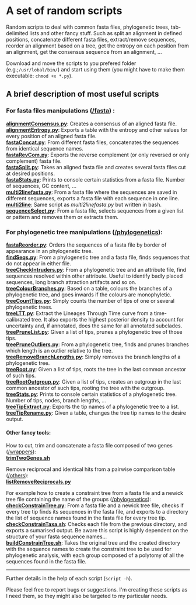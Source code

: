 # A set of random scripts

Random scripts to deal with common fasta files, phylogenetic trees, tab-delimited lists and other fancy stuff. Such as split an alignment in defined positions, concatenate different fasta files, extract/remove sequences, reorder an alignment based on a tree, get the entropy on each position from an alignment, get the consensus sequence from an alignment, ...

Download and move the scripts to you prefered folder (e.g.;```/usr/lobal/bin/```) and start using them (you might have to make them executable: ```chmod +x *.py```).  
  
## A brief description of most useful scripts
  
### For fasta files manipulations ([/fasta](https://github.com/MiguelMSandin/random/tree/main/fasta))  :  
  
**[alignmentConsensus.py](https://github.com/MiguelMSandin/random/blob/main/fasta/alignmentConsensus.py)**: Creates a consensus of an aligned fasta file.  
**[alignmentEntropy.py](https://github.com/MiguelMSandin/random/blob/main/fasta/alignmentEntropy.py)**: Exports a table with the entropy and other values for every position of an aligned fasta file.  
**[fastaConcat.py](https://github.com/MiguelMSandin/random/blob/main/fasta/fastaConcat.py)**: From different fasta files, concatenates the sequences from identical sequence names.  
**[fastaRevCom.py](https://github.com/MiguelMSandin/random/blob/main/fasta/fastaRevCom.py)**: Exports the reverse complement (or only reversed or only complement) fasta file.  
**[fastaSplit.py](https://github.com/MiguelMSandin/random/blob/main/fasta/fastaSplit.py)**: Takes an aligned fasta file and creates several fasta files cut at desired positions.  
**[fastaStats.py](https://github.com/MiguelMSandin/random/blob/main/fasta/fastaStats.py)**: Prints to console certain statistics from a fasta file. Number of sequences, GC content, ...  
**[multi2linefasta.py](https://github.com/MiguelMSandin/random/blob/main/fasta/multi2linefasta.py)**: From a fasta file where the sequences are saved in different sequences, exports a fasta file with each sequence in one line.  
**[multi2line](https://github.com/MiguelMSandin/random/blob/main/fasta/multi2line)**: Same script as *multi2linefasta.py* but written in bash.  
**[sequenceSelect.py](https://github.com/MiguelMSandin/random/blob/main/fasta/sequenceSelect.py)**: From a fasta file, selects sequences from a given list or pattern and removes them or extracts them.  
  
### For phylogenetic tree manipulations ([/phylogenetics](https://github.com/MiguelMSandin/random/tree/main/phylogenetics)):  
  
**[fastaReorder.py](https://github.com/MiguelMSandin/random/blob/main/phylogenetics/fastaReorder.py)**: Orders the sequences of a fasta file by border of appearance in an phylogenetic tree.  
**[findSeqs.py](https://github.com/MiguelMSandin/random/blob/main/phylogenetics/findSeqs.py)**: From a phylogenetic tree and a fasta file, finds sequences that do not appear in either file.  
**[treeCheckIntruders.py](https://github.com/MiguelMSandin/random/blob/main/phylogenetics/treeCheckIntruders.py)**: From a phylogenetic tree and an attribute file, find sequences resolved within other attribute. Useful to identify badly placed sequences, long branch attraction artifacts and so on.  
**[treeColourBranches.py](https://github.com/MiguelMSandin/random/blob/main/phylogenetics/treeColourBranches.py)**: Based on a table, colours the branches of a phylogenetic tree, and goes inwards if the colours are monophyletic.  
**[treeCountTips.py](https://github.com/MiguelMSandin/random/blob/main/phylogenetics/treeCountTips.py)**: Simply counts the number of tips of one or several phylogenetic trees.  
**[treeLTT.py](https://github.com/MiguelMSandin/random/blob/main/phylogenetics/treeLTT.py)**: Extract the Lineages Through Time curve from a time-calibrated tree. It also exports the highest posterior density to account for uncertainty and, if annotated, does the same for all annotated subclades.  
**[treePruneList.py](https://github.com/MiguelMSandin/random/blob/main/phylogenetics/treePruneList.py)**: Given a list of tips, prunes a phylogenetic tree of those tips.  
**[treePruneOutliers.py](https://github.com/MiguelMSandin/random/blob/main/phylogenetics/treePruneOutliers.py)**: From a phylogenetic tree, finds and prunes branches which length is an outlier relative to the tree.  
**[treeRemoveBranchLengths.py](https://github.com/MiguelMSandin/random/blob/main/phylogenetics/treeRemoveBranchLengths.py)**: Simply removes the branch lengths of a phylogenetic tree.  
**[treeRoot.py](https://github.com/MiguelMSandin/random/blob/main/phylogenetics/treeRoot.py)**: Given a list of tips, roots the tree in the last common ancestor of such tips.  
**[treeRootOutgroup.py](https://github.com/MiguelMSandin/random/blob/main/phylogenetics/treeRootOutgroup.py)**: Given a list of tips, creates an outgroup in the last common ancestor of such tips, rooting the tree with the outgroup.  
**[treeStats.py](https://github.com/MiguelMSandin/random/blob/main/phylogenetics/treeStats.py)**: Prints to console certain statistics of a phylogenetic tree. Number of tips, nodes, branch lengths, ...  
**[treeTipExtract.py](https://github.com/MiguelMSandin/random/blob/main/phylogenetics/treeTipExtract.py)**: Exports the tip names of a phylogenetic tree to a list.  
**[treeTipRename.py](https://github.com/MiguelMSandin/random/blob/main/phylogenetics/treeTipRename.py)**: Given a table, changes the tree tip names to the desire output.  

#### Other fancy tools:  
How to cut, trim and concatenate a fasta file composed of two genes ([/wrappers](https://github.com/MiguelMSandin/random/tree/main/wrappers)):  
**[trimTwoGenes.sh](https://github.com/MiguelMSandin/random/blob/main/wrappers/trimTwoGenes.sh)**  
  
Remove reciprocal and identical hits from a pairwise comparison table ([/others](https://github.com/MiguelMSandin/random/blob/main/others/listRemoveReciprocals.py)):  
**[listRemoveReciprocals.py](https://github.com/MiguelMSandin/random/blob/main/others/listRemoveReciprocals.py)**  
  
For example how to create a constraint tree from a fasta file and a newick tree file containing the name of the groups ([/phylogenetics](https://github.com/MiguelMSandin/random/tree/main/phylogenetics)):  
**[checkConstrainTree.py](https://github.com/MiguelMSandin/random/blob/main/phylogenetics/checkConstrainTree.py)**: From a fasta file and a newick tree file, checks if every tree tip finds its sequences in the fasta file, and exports to a directory the list of sequence names found in the fasta file for every tree tip.  
**[checkConstrainTaxa.sh](https://github.com/MiguelMSandin/random/blob/main/phylogenetics/checkConstrainTaxa.sh)**: Checks each file from the previous directory, and exports a sumarised output. Be aware this script is highly dependent on the structure of your fasta sequence names...  
**[buildConstrainTree.sh](https://github.com/MiguelMSandin/random/blob/main/phylogenetics/buildConstrainTree.sh)**: Takes the original tree and the created directory with the sequence names to create the constraint tree to be used for phylogenetic analysis, with each group composed of a polytomy of all the sequences found in the fasta file.  
  
----  
  
Further details in the help of each script (```script -h```).

Please feel free to report bugs or suggestions. I'm creating these scripts as I need them, so they might also be targeted to my particular needs.  
  
